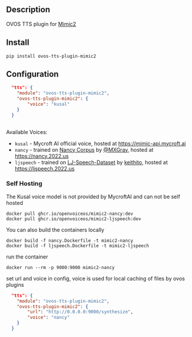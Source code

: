 ## Description

OVOS TTS plugin for [Mimic2](https://github.com/MycroftAI/mimic2)

## Install

`pip install ovos-tts-plugin-mimic2`

## Configuration

```json
  "tts": {
    "module": "ovos-tts-plugin-mimic2",
    "ovos-tts-plugin-mimic2": {
        "voice": "kusal"
    }
  }
 
```

Available Voices:
- `kusal` - Mycroft AI official voice, hosted at https://mimic-api.mycroft.ai
- `nancy` - trained on [Nancy Corpus](http://www.cstr.ed.ac.uk/projects/blizzard/2011/lessac_blizzard2011/) by [@MXGray](https://github.com/MXGray), hosted at https://nancy.2022.us
- `ljspeech` - trained on [LJ-Speech-Dataset](https://keithito.com/LJ-Speech-Dataset) by [keithito](https://github.com/keithito/tacotron), hosted at https://ljspeech.2022.us

### Self Hosting

The Kusal voice model is not provided by MycroftAI and can not be self hosted

```
docker pull ghcr.io/openvoiceos/mimic2-nancy:dev
docker pull ghcr.io/openvoiceos/mimic2-ljspeech:dev
```

You can also build the containers locally

```
docker build -f nancy.Dockerfile -t mimic2-nancy
docker build -f ljspeech.Dockerfile -t mimic2-ljspeech
```

run the container 

`docker run --rm -p 9000:9000 mimic2-nancy`

set url and voice in config, voice is used for local caching of files by ovos plugins

```json
  "tts": {
    "module": "ovos-tts-plugin-mimic2",
    "ovos-tts-plugin-mimic2": {
        "url": "http://0.0.0.0:9000/synthesize",
        "voice": "nancy"
    }
  }
 
```
